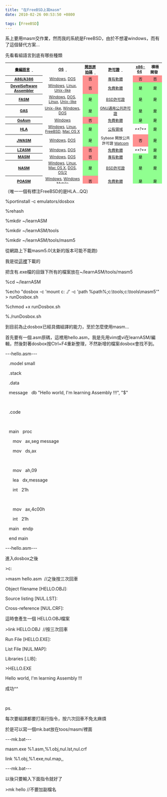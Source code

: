 ```yaml
---
title: "在FreeBSD上寫masm"
date: 2010-02-26 00:53:50 +0800

tags: [FreeBSD]
---
```



系上要用masm交作業，然而我的系統是FreeBSD，由於不想灌windows，而有了這個替代方案...



先看看組語言到底有哪些種類

<table id="sortable_table_id_0" class="wikitable sortable" style="font-size: 85%; text-align: center; width: 500px; height: 386px;"><tbody><tr><th><a href="http://zh.wikipedia.org/zh-tw/%E6%B1%87%E7%BC%96%E8%AF%AD%E8%A8%80" title="彙編語言">彙編語言</a>&nbsp;&nbsp;<a href="http://zh.wikipedia.org/zh-tw/%E7%B5%84%E5%90%88%E8%AA%9E%E8%A8%80%E5%88%97%E8%A1%A8#" class="sortheader" onclick="ts_resortTable(this);return false;">&nbsp;</a></th><th><a href="http://zh.wikipedia.org/zh-tw/%E6%93%8D%E4%BD%9C%E7%B3%BB%E7%BB%9F" title="作業系統">OS</a>&nbsp;&nbsp;<a href="http://zh.wikipedia.org/zh-tw/%E7%B5%84%E5%90%88%E8%AA%9E%E8%A8%80%E5%88%97%E8%A1%A8#" class="sortheader" onclick="ts_resortTable(this);return false;">&nbsp;</a></th><th><a href="http://zh.wikipedia.org/zh-tw/%E5%BC%80%E6%94%BE%E6%BA%90%E4%BB%A3%E7%A0%81" title="開放原始碼">開放原始碼</a>&nbsp;&nbsp;<a href="http://zh.wikipedia.org/zh-tw/%E7%B5%84%E5%90%88%E8%AA%9E%E8%A8%80%E5%88%97%E8%A1%A8#" class="sortheader" onclick="ts_resortTable(this);return false;">&nbsp;</a></th><th><a href="http://zh.wikipedia.org/zh-tw/%E8%BD%AF%E4%BB%B6%E8%AE%B8%E5%8F%AF%E8%AF%81" title="軟體許可證">許可證</a>&nbsp;&nbsp;<a href="http://zh.wikipedia.org/zh-tw/%E7%B5%84%E5%90%88%E8%AA%9E%E8%A8%80%E5%88%97%E8%A1%A8#" class="sortheader" onclick="ts_resortTable(this);return false;">&nbsp;</a></th><th><a href="http://zh.wikipedia.org/zh-tw/X86-64" title="X86-64">x86-64</a>&nbsp;&nbsp;<a href="http://zh.wikipedia.org/zh-tw/%E7%B5%84%E5%90%88%E8%AA%9E%E8%A8%80%E5%88%97%E8%A1%A8#" class="sortheader" onclick="ts_resortTable(this);return false;"></a></th><th>積極開發&nbsp;&nbsp;<a href="http://zh.wikipedia.org/zh-tw/%E7%B5%84%E5%90%88%E8%AA%9E%E8%A8%80%E5%88%97%E8%A1%A8#" class="sortheader" onclick="ts_resortTable(this);return false;"></a></th></tr><tr><th><a href="http://zh.wikipedia.org/w/index.php?title=A86_%28software%29&amp;action=edit&amp;redlink=1" class="new" title="A86 (software) （頁面未存在）">A86/A386</a></th><td><a href="http://zh.wikipedia.org/zh-tw/Microsoft_Windows" title="Microsoft Windows">Windows</a>, <a href="http://zh.wikipedia.org/zh-tw/DOS" title="DOS">DOS</a></td><td style="background: #ff9090 none repeat scroll 0% 0%; color: black;" class="table-no">否</td><td><a href="http://zh.wikipedia.org/zh-tw/%E4%B8%93%E6%9C%89%E8%BD%AF%E4%BB%B6" title="專有軟體">專有軟體</a></td><td style="background: #ff9090 none repeat scroll 0% 0%; color: black;" class="table-no">否</td><td style="background: #ff9090 none repeat scroll 0% 0%; color: black;" class="table-no">否</td></tr><tr><th><a href="http://www.develsoftware.com/index.php/en/download" class="external text" rel="nofollow">DevelSoftware Assembler</a></th><td><a href="http://zh.wikipedia.org/zh-tw/Microsoft_Windows" title="Microsoft Windows">Windows</a>, <a href="http://zh.wikipedia.org/zh-tw/Linux" title="Linux">Linux</a>, <a href="http://zh.wikipedia.org/zh-tw/Unix-like" title="Unix-like" class="mw-redirect">Unix-like</a></td><td style="background: #ff9090 none repeat scroll 0% 0%; color: black;" class="table-no">否</td><td><a href="http://zh.wikipedia.org/zh-tw/%E5%85%8D%E8%B4%B9%E8%BD%AF%E4%BB%B6" title="免費軟體" class="mw-redirect">免費軟體</a></td><td style="background: #90ff90 none repeat scroll 0% 0%; color: black;" class="table-yes">是</td><td style="background: #90ff90 none repeat scroll 0% 0%; color: black;" class="table-yes">是</td></tr><tr><th><a href="http://zh.wikipedia.org/w/index.php?title=FASM&amp;action=edit&amp;redlink=1" class="new" title="FASM （頁面未存在）">FASM</a></th><td><a href="http://zh.wikipedia.org/zh-tw/Microsoft_Windows" title="Microsoft Windows">Windows</a>, <a href="http://zh.wikipedia.org/zh-tw/DOS" title="DOS">DOS</a>, <a href="http://zh.wikipedia.org/zh-tw/Linux" title="Linux">Linux</a>, <a href="http://zh.wikipedia.org/zh-tw/Unix-like" title="Unix-like" class="mw-redirect">Unix-like</a></td><td style="background: #90ff90 none repeat scroll 0% 0%; color: black;" class="table-yes">是</td><td><a href="http://zh.wikipedia.org/zh-tw/BSD%E8%AE%B8%E5%8F%AF%E8%AF%81" title="BSD許可證">BSD許可證</a></td><td style="background: #90ff90 none repeat scroll 0% 0%; color: black;" class="table-yes">是</td><td style="background: #90ff90 none repeat scroll 0% 0%; color: black;" class="table-yes">是</td></tr><tr><th><a href="http://zh.wikipedia.org/w/index.php?title=GNU_Assembler&amp;action=edit&amp;redlink=1" class="new" title="GNU Assembler （頁面未存在）">GAS</a></th><td><a href="http://zh.wikipedia.org/zh-tw/Unix-like" title="Unix-like" class="mw-redirect">Unix-like</a>, <a href="http://zh.wikipedia.org/zh-tw/Microsoft_Windows" title="Microsoft Windows">Windows</a>, <a href="http://zh.wikipedia.org/zh-tw/DOS" title="DOS">DOS</a></td><td style="background: #90ff90 none repeat scroll 0% 0%; color: black;" class="table-yes">是</td><td><a href="http://zh.wikipedia.org/zh-tw/GNU%E9%80%9A%E7%94%A8%E5%85%AC%E5%85%B1%E8%AE%B8%E5%8F%AF%E8%AF%81" title="GNU通用公共許可證">GNU通用公共許可證</a></td><td style="background: #90ff90 none repeat scroll 0% 0%; color: black;" class="table-yes">是</td><td style="background: #90ff90 none repeat scroll 0% 0%; color: black;" class="table-yes">是</td></tr><tr><th><a href="http://www.jorgon.freeserve.co.uk/" class="external text" rel="nofollow">GoAsm</a></th><td><a href="http://zh.wikipedia.org/zh-tw/Microsoft_Windows" title="Microsoft Windows">Windows</a></td><td style="background: #ff9090 none repeat scroll 0% 0%; color: black;" class="table-no">否</td><td><a href="http://zh.wikipedia.org/zh-tw/%E5%85%8D%E8%B4%B9%E8%BD%AF%E4%BB%B6" title="免費軟體" class="mw-redirect">免費軟體</a></td><td style="background: #90ff90 none repeat scroll 0% 0%; color: black;" class="table-yes">是</td><td style="background: #90ff90 none repeat scroll 0% 0%; color: black;" class="table-yes">是</td></tr><tr><th><a href="http://zh.wikipedia.org/w/index.php?title=High_Level_Assembly&amp;action=edit&amp;redlink=1" class="new" title="High Level Assembly （頁面未存在）">HLA</a></th><td><a href="http://zh.wikipedia.org/zh-tw/Microsoft_Windows" title="Microsoft Windows">Windows</a>, <a href="http://zh.wikipedia.org/zh-tw/Linux" title="Linux">Linux</a>, <a href="http://zh.wikipedia.org/zh-tw/FreeBSD" title="FreeBSD">FreeBSD</a>, <a href="http://zh.wikipedia.org/zh-tw/Mac_OS_X" title="Mac OS X">Mac OS X</a></td><td style="background: #90ff90 none repeat scroll 0% 0%; color: black;" class="table-yes">是</td><td><a href="http://zh.wikipedia.org/zh-tw/%E5%85%AC%E6%9C%89%E9%A2%86%E5%9F%9F" title="公有領域">公有領域</a></td><td><i>**?**</i></td><td style="background: #90ff90 none repeat scroll 0% 0%; color: black;" class="table-yes">是</td></tr><tr><th><a href="http://www.japheth.de/JWasm.html" class="external text" rel="nofollow">JWASM</a></th><td><a href="http://zh.wikipedia.org/zh-tw/Microsoft_Windows" title="Microsoft Windows">Windows</a>, <a href="http://zh.wikipedia.org/zh-tw/DOS" title="DOS">DOS</a></td><td style="background: #90ff90 none repeat scroll 0% 0%; color: black;" class="table-yes">是</td><td>Sybase 開放公共許可證 <a href="http://zh.wikipedia.org/w/index.php?title=Watcom&amp;action=edit&amp;redlink=1" class="new" title="Watcom （頁面未存在）">Watcom</a></td><td style="background: #ff9090 none repeat scroll 0% 0%; color: black;" class="table-no">否</td><td style="background: #90ff90 none repeat scroll 0% 0%; color: black;" class="table-yes">是</td></tr><tr><th><a href="http://lzasm.hotbox.ru/" class="external text" rel="nofollow">LZASM</a></th><td><a href="http://zh.wikipedia.org/zh-tw/Microsoft_Windows" title="Microsoft Windows">Windows</a>, <a href="http://zh.wikipedia.org/zh-tw/DOS" title="DOS">DOS</a></td><td style="background: #ff9090 none repeat scroll 0% 0%; color: black;" class="table-no">否</td><td><a href="http://zh.wikipedia.org/zh-tw/%E5%85%8D%E8%B4%B9%E8%BD%AF%E4%BB%B6" title="免費軟體" class="mw-redirect">免費軟體</a></td><td><i>**?**</i></td><td style="background: #90ff90 none repeat scroll 0% 0%; color: black;" class="table-yes">是</td></tr><tr><th><a href="http://zh.wikipedia.org/zh-tw/MASM" title="MASM">MASM</a></th><td><a href="http://zh.wikipedia.org/zh-tw/Microsoft_Windows" title="Microsoft Windows">Windows</a>, <a href="http://zh.wikipedia.org/zh-tw/DOS" title="DOS">DOS</a></td><td style="background: #ff9090 none repeat scroll 0% 0%; color: black;" class="table-no">否</td><td><a href="http://zh.wikipedia.org/zh-tw/%E4%B8%93%E6%9C%89%E8%BD%AF%E4%BB%B6" title="專有軟體">專有軟體</a></td><td style="background: #90ff90 none repeat scroll 0% 0%; color: black;" class="table-yes">是</td><td style="background: #90ff90 none repeat scroll 0% 0%; color: black;" class="table-yes">是</td></tr><tr><th><a href="http://zh.wikipedia.org/w/index.php?title=Netwide_Assembler&amp;action=edit&amp;redlink=1" class="new" title="Netwide Assembler （頁面未存在）">NASM</a></th><td><a href="http://zh.wikipedia.org/zh-tw/Microsoft_Windows" title="Microsoft Windows">Windows</a>, <a href="http://zh.wikipedia.org/zh-tw/Linux" title="Linux">Linux</a>, <a href="http://zh.wikipedia.org/zh-tw/Mac_OS_X" title="Mac OS X">Mac OS X</a>, <a href="http://zh.wikipedia.org/zh-tw/DOS" title="DOS">DOS</a>, <a href="http://zh.wikipedia.org/zh-tw/OS/2" title="OS/2">OS/2</a></td><td style="background: #90ff90 none repeat scroll 0% 0%; color: black;" class="table-yes">是</td><td><a href="http://zh.wikipedia.org/zh-tw/BSD%E8%AE%B8%E5%8F%AF%E8%AF%81" title="BSD許可證">BSD許可證</a></td><td style="background: #90ff90 none repeat scroll 0% 0%; color: black;" class="table-yes">是</td><td style="background: #90ff90 none repeat scroll 0% 0%; color: black;" class="table-yes">是</td></tr><tr><th><a href="http://zh.wikipedia.org/w/index.php?title=POASM&amp;action=edit&amp;redlink=1" class="new" title="POASM （頁面未存在）">POASM</a></th><td><a href="http://zh.wikipedia.org/zh-tw/Microsoft_Windows" title="Microsoft Windows">Windows</a>, <a href="http://zh.wikipedia.org/zh-tw/Windows_Mobile" title="Windows Mobile">Windows Mobile</a></td><td style="background: #ff9090 none repeat scroll 0% 0%; color: black;" class="table-no">否</td><td><a href="http://zh.wikipedia.org/zh-tw/%E5%85%8D%E8%B4%B9%E8%BD%AF%E4%BB%B6" title="免費軟體" class="mw-redirect">免費軟體</a></td><td style="background: #90ff90 none repeat scroll 0% 0%; color: black;" class="table-yes">是</td><td style="background: #90ff90 none repeat scroll 0% 0%; color: black;" class="table-yes">是</td></tr><tr><th><a href="http://zh.wikipedia.org/w/index.php?title=TASM&amp;action=edit&amp;redlink=1" class="new" title="TASM （頁面未存在）">TASM</a></th><td><a href="http://zh.wikipedia.org/zh-tw/Microsoft_Windows" title="Microsoft Windows">Windows</a>, <a href="http://zh.wikipedia.org/zh-tw/DOS" title="DOS">DOS</a></td><td style="background: #ff9090 none repeat scroll 0% 0%; color: black;" class="table-no">否</td><td><a href="http://zh.wikipedia.org/zh-tw/%E4%B8%93%E6%9C%89%E8%BD%AF%E4%BB%B6" title="專有軟體">專有軟體</a></td><td style="background: #ff9090 none repeat scroll 0% 0%; color: black;" class="table-no">否</td><td><i>**?**</i></td></tr><tr><th><a href="http://zh.wikipedia.org/w/index.php?title=WASM_%28software%29&amp;action=edit&amp;redlink=1" class="new" title="WASM (software) （頁面未存在）">WASM</a></th><td><a href="http://zh.wikipedia.org/zh-tw/Microsoft_Windows" title="Microsoft Windows">Windows</a>, <a href="http://zh.wikipedia.org/zh-tw/DOS" title="DOS">DOS</a>, <a href="http://zh.wikipedia.org/zh-tw/OS/2" title="OS/2">OS/2</a></td><td style="background: #90ff90 none repeat scroll 0% 0%; color: black;" class="table-yes">是</td><td>Sybase Open <a href="http://zh.wikipedia.org/w/index.php?title=Watcom&amp;action=edit&amp;redlink=1" class="new" title="Watcom （頁面未存在）">Watcom</a> Public License</td><td style="background: #ff9090 none repeat scroll 0% 0%; color: black;" class="table-no">否</td><td><i>**?**</i></td></tr><tr><th><a href="http://zh.wikipedia.org/w/index.php?title=Tiny_C_Compiler&amp;action=edit&amp;redlink=1" class="new" title="Tiny C Compiler （頁面未存在）">TCCASM</a></th><td><a href="http://zh.wikipedia.org/zh-tw/Unix-like" title="Unix-like" class="mw-redirect">Unix-like</a>, <a href="http://zh.wikipedia.org/zh-tw/Microsoft_Windows" title="Microsoft Windows">Windows</a></td><td style="background: #90ff90 none repeat scroll 0% 0%; color: black;" class="table-yes">是</td><td><a href="http://zh.wikipedia.org/zh-tw/LGPL" title="LGPL" class="mw-redirect">LGPL</a></td><td><i>**?**</i></td><td style="background: #90ff90 none repeat scroll 0% 0%; color: black;" class="table-yes">是</td></tr><tr><th><a href="http://zh.wikipedia.org/w/index.php?title=Yasm&amp;action=edit&amp;redlink=1" class="new" title="Yasm （頁面未存在）">Yasm</a></th><td><a href="http://zh.wikipedia.org/zh-tw/Microsoft_Windows" title="Microsoft Windows">Windows</a>, <a href="http://zh.wikipedia.org/zh-tw/DOS" title="DOS">DOS</a>, <a href="http://zh.wikipedia.org/zh-tw/Linux" title="Linux">Linux</a>, <a href="http://zh.wikipedia.org/zh-tw/Mac_OS_X" title="Mac OS X">Mac OS X</a>, <a href="http://zh.wikipedia.org/zh-tw/Unix-like" title="Unix-like" class="mw-redirect">Unix-like</a></td><td style="background: #90ff90 none repeat scroll 0% 0%; color: black;" class="table-yes">是</td><td><a href="http://zh.wikipedia.org/zh-tw/BSD_licenses" title="BSD licenses" class="mw-redirect">BSD</a></td><td style="background: #90ff90 none repeat scroll 0% 0%; color: black;" class="table-yes">是</td><td style="background: #90ff90 none repeat scroll 0% 0%; color: black;" class="table-yes">是</td></tr></tbody></table>

（唯一一個有標注FreeBSD的是HLA...QQ）



%portinstall -c emulators/dosbox



%rehash



%mkdir ~/learnASM



%mkdir ~/learnASM/tools



%mkdir ~/learnASM/tools/masm5



從網路上下載masm5.0(太新的版本可能不能跑)



我是從<a href="http://download.pchome.net/development/linetools/detail-9028.html">這裡</a>下載的



把含有.exe檔的目錄下所有的檔案放在~/learnASM/tools/masm5



%cd ~/learnASM



%echo "dosbox -c 'mount c: ./' -c 'path %path%;c:\tools;c:\tools\masm5'" &gt; runDosbox.sh 



%chmod +x runDosbox.sh



%./runDosbox.sh



到目前為止dosbox已經具備組譯的能力，至於怎麼使用masm...



首先要有一個.asm原碼，這裡用hello.asm，我是先用vim或vi在learnASM/編輯，然後對著dosbox按Ctrl+F4重新整理，不然新增的檔案dosbox會找不到。



---hello.asm---



&nbsp;&nbsp; .model small

&nbsp;&nbsp; .stack

&nbsp;&nbsp; .data

&nbsp;&nbsp; message&nbsp;&nbsp; db "Hello world, I'm learning Assembly !!!", "$" 

&nbsp;&nbsp; 

&nbsp;&nbsp; .code

&nbsp;&nbsp; 

&nbsp;&nbsp; main&nbsp;&nbsp; proc

&nbsp;&nbsp;&nbsp;&nbsp;&nbsp; mov&nbsp;&nbsp; ax,seg message

&nbsp;&nbsp;&nbsp;&nbsp;&nbsp; mov&nbsp;&nbsp; ds,ax

&nbsp;&nbsp; 

&nbsp;&nbsp;&nbsp;&nbsp;&nbsp; mov&nbsp;&nbsp; ah,09

&nbsp;&nbsp;&nbsp;&nbsp;&nbsp; lea&nbsp;&nbsp; dx,message

&nbsp;&nbsp;&nbsp;&nbsp;&nbsp; int&nbsp;&nbsp; 21h 

&nbsp;&nbsp; 

&nbsp;&nbsp;&nbsp;&nbsp;&nbsp; mov&nbsp;&nbsp; ax,4c00h

&nbsp;&nbsp;&nbsp;&nbsp;&nbsp; int&nbsp;&nbsp; 21h 

&nbsp;&nbsp; main&nbsp;&nbsp; endp



&nbsp;&nbsp; end main



---hello.asm---



進入dosbox之後



&gt;c:



&gt;masm hello.asm&nbsp; //之後按三次回車



Object filename [HELLO.OBJ]:



Source listing [NUL.LST]:



Cross-reference [NUL.CRF]:



這時會產生一個 HELLO.OBJ檔案



&gt;link HELLO.OBJ&nbsp; //按三次回車



Run File [HELLO.EXE]:



List File [NUL.MAP]:



Libraries [.LIB]:



&gt;HELLO.EXE



Hello world, I'm learning Assembly !!!



成功^^



&nbsp;



ps.



每次要組譯都要打兩行指令，按六次回車不免太麻煩



於是可以寫一個mk.bat放在toos/masm/裡面



---mk.bat---



masm.exe %1.asm,%1.obj,nul.lst,nul.crf



link %1.obj,%1.exe,nul.map,, 



---mk.bat---



以後只要輸入下面指令就好了



&gt;mk hello //不要加副檔名



&nbsp;


